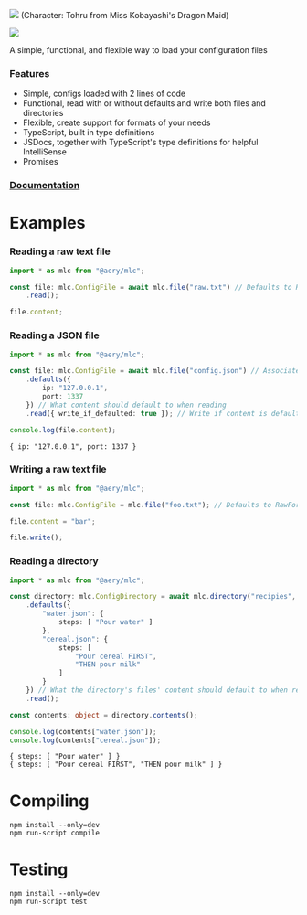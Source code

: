 ![](https://i.imgur.com/2tDOn1l.png)
(Character: Tohru from Miss Kobayashi's Dragon Maid)

[![](https://img.shields.io/npm/v/@aery/mlc.svg?colorB=%23C5383B&style=flat-square)](https://www.npmjs.com/package/@aery/mlc)

A simple, functional, and flexible way to load your configuration files

### Features

* Simple, configs loaded with 2 lines of code
* Functional, read with or without defaults and write both files and directories
* Flexible, create support for formats of your needs
* TypeScript, built in type definitions
* JSDocs, together with TypeScript's type definitions for helpful IntelliSense 
* Promises

### [Documentation](https://aery-chan.github.io/node-module-that-loads-configs/)

# Examples

### Reading a raw text file
```ts
import * as mlc from "@aery/mlc";

const file: mlc.ConfigFile = await mlc.file("raw.txt") // Defaults to RawFormat format by default
    .read();

file.content;
```

### Reading a JSON file
```ts
import * as mlc from "@aery/mlc";

const file: mlc.ConfigFile = await mlc.file("config.json") // Associates json files with JSONFormat format by default
    .defaults({
        ip: "127.0.0.1",
        port: 1337
    }) // What content should default to when reading
    .read({ write_if_defaulted: true }); // Write if content is defaulted in any way after reading

console.log(file.content);
```
```
{ ip: "127.0.0.1", port: 1337 }
```

### Writing a raw text file
```ts
import * as mlc from "@aery/mlc";

const file: mlc.ConfigFile = mlc.file("foo.txt"); // Defaults to RawFormat format by default

file.content = "bar";

file.write();
```

### Reading a directory
```ts
import * as mlc from "@aery/mlc";

const directory: mlc.ConfigDirectory = await mlc.directory("recipies", new mlc.formats.JSONFormat())
    .defaults({
        "water.json": {
            steps: [ "Pour water" ]
        },
        "cereal.json": {
            steps: [
                "Pour cereal FIRST",
                "THEN pour milk"
            ]
        }
    }) // What the directory's files' content should default to when reading
    .read();

const contents: object = directory.contents();

console.log(contents["water.json"]);
console.log(contents["cereal.json"]);
```
```
{ steps: [ "Pour water" ] }
{ steps: [ "Pour cereal FIRST", "THEN pour milk" ] }
```

# Compiling

`npm install --only=dev`   
`npm run-script compile`

# Testing

`npm install --only=dev`   
`npm run-script test`
